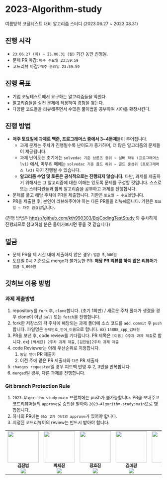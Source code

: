 # 2023-Algorithm-study
여름방학 코딩테스트 대비 알고리즘 스터디 (2023.06.27 ~ 2023.08.31)

## 진행 시각

- `23.06.27 (화) ~ 23.08.31 (월)` 기간 동안 진행됨.
- 문제 PR 마감: `매주 수요일 23:59:59`
- 코드리뷰 마감: `매주 금요일 23:59:59`

## 진행 목표

- 기업 코딩테스트에서 요구하는 알고리즘들을 익힌다.
- 알고리즘들을 실전 문제에 적용하여 경험을 쌓는다.
- 다양한 코드들을 리뷰해주면서 수많은 풀이법을 공부하여 시야를 확장시킨다.

## 진행 방법

- **매주 토요일에 과제로 백준, 프로그래머스 중에서 3~4문제**들이 주어집니다.
    - 과제 문제는 주차가 진행될수록 난이도가 증가하며, 더 많은 알고리즘의 문제들이 제공됩니다.
    - 과제 난이도는 초기에는 `solvedac 기준 브론즈 중위 ~ 실버 하위 (프로그래머스 lv1)` 에서, 마무리 때에는 `solvedac 기준 골드 하위 ~ 골드 중상위 (프로그래머스 lv3)` 까지 진행될 수 있습니다.
    - **알고리즘 수업 및 토론은 공식적으로는 진행되지 않습니다.** 다만, 과제를 제출하기 위해서는 그 알고리즘에 대한 이해는 있도록 문제를 구성할 것입니다. 스스로 또는 스터디원들과 함께 알고리즘을 공부하고 과제를 진행합시다.
- 문제를 풀고 해당 주차에 PR을 제출합니다. 기한은 `토요일 ~ 수요일`입니다.
- PR을 제출한 후, 본인이 리뷰해주어야 하는 다른 PR들을 리뷰해줍니다. 기한은 `토요일 ~ 차주 금요일`입니다.

(진행 방법은 https://github.com/kth990303/BojCodingTestStudy 와 유사하게 진행되므로 참고하실 분은 들어가보시면 좋을 것 같습니다)

## 벌금

- 문제 PR을 제 시간 내에 제출하지 않은 경우: `벌금 5,000원`
- 토요일 0시 기준으로 merge가 불가능한 PR: **해당 PR 리뷰를 하지 않은 리뷰어**가 `벌금 3,000원`

## 깃허브 이용 방법

### 과제 제출방법

1. repository를 `fork` 후, `clone`합니다. (초기 1회만) / 새로운 주차 폴더가 생겼을 경우 clone이 아닌 `pull` 또는 `fetch`을 진행합니다.
2. fork한 저장소의 각 주차에 해당되는 과제 폴더에 소스 코드를 `add`, `commit` 후 `push` 합니다. 파일명은 `문제번호_언어_이름`으로 합니다. ex) `14888_cpp_김태현`
3. PR을 보낸 후, code review를 기다립니다. PR 제목은 `[이름] O주차 과제 제출`로 합니다. ex) `[박세진] 2주차 과제 제출`, `[김진범]2주차 과제 제출`
4. code Reviewer는 아래 우선순위로 지정합니다.
    1. `동일 언어` PR 제출자
    2. 이전 주에 맡은 PR 제출자와 `다른` PR 제출자
5. `changes requested`일 경우 피드백 반영 후 2, 3번을 반복합니다.
6. `merged`일 경우, 다른 과제를 진행합니다.

### Git branch Protection Rule

1. `2023-Algorithm-study:main` 브랜치에는 push가 불가능합니다. PR을 보내주고 코드리뷰어들의 `approve`로 승인을 받아야 `2023-Algorithm-study:main`으로 병합됩니다.
2. 하나의 PR에는 `최소 2개 이상의 approve`가 있어야 합니다.
3. 지정된 코드리뷰어의 review는 반드시 받아야 합니다.

<table>
  <tr>
   <td align="center"><a href="https://github.com/kjb512"><img src="https://avatars.githubusercontent.com/u/53505860?v=4?s=100" width="100px;" alt=""/><br /><sub><b>김진범</b></a><br><a href="https://solved.ac/kjb512"><img src="http://mazassumnida.wtf/api/mini/generate_badge?boj=kjb512" /></sub></a><br /></td>
   <td align="center"><a href="https://github.com/sejineer"><img src="https://avatars.githubusercontent.com/u/95167215?v=4?s=100" width="100px;" alt=""/><br /><sub><b>박세진</b></a><br><a href="https://solved.ac/qkrtpwls025"><img src="http://mazassumnida.wtf/api/mini/generate_badge?boj=qkrtpwls025" /></sub></a><br /></td>
   <td align="center"><a href="https://github.com/hojinida"><img src="https://avatars.githubusercontent.com/u/96263955?v=4?s=100" width="100px;" alt=""/><br /><sub><b>장호진</b></a><br><a href="https://solved.ac/opqrs1107"><img src="http://mazassumnida.wtf/api/mini/generate_badge?boj=opqrs1107" /></sub></a><br /></td>
   <td align="center"><a href="https://github.com/yeriniii"><img src="https://avatars.githubusercontent.com/u/118904207?v=4?s=100" width="100px;" alt=""/><br /><sub><b>김예린</b></a><br><a href="https://solved.ac/qkrtpwls025"><img src="http://mazassumnida.wtf/api/mini/generate_badge?boj=qkrtpwls025" /></sub></a><br /></td>
   <td align="center"><a href="https://github.com/minseoJeong37"><img src="https://avatars.githubusercontent.com/u/129270693?v=4?s=100" width="100px;" alt=""/><br /><sub><b>정민서</b></a><br><a href="https://solved.ac/qkrtpwls025"><img src="http://mazassumnida.wtf/api/mini/generate_badge?boj=qkrtpwls025" /></sub></a><br /></td>
  </tr>
</table>
